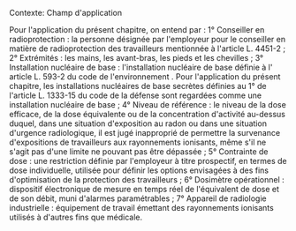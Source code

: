 Contexte: Champ d'application

Pour l'application du présent chapitre, on entend par : 1° Conseiller en radioprotection : la personne désignée par l'employeur pour le conseiller en matière de radioprotection des travailleurs mentionnée à l'article L. 4451-2 ; 2° Extrémités : les mains, les avant-bras, les pieds et les chevilles ; 3° Installation nucléaire de base : l'installation nucléaire de base définie à l' article L. 593-2 du code de l'environnement . Pour l'application du présent chapitre, les installations nucléaires de base secrètes définies au 1° de l'article L. 1333-15 du code de la défense sont regardées comme une installation nucléaire de base ; 4° Niveau de référence : le niveau de la dose efficace, de la dose équivalente ou de la concentration d'activité au-dessus duquel, dans une situation d'exposition au radon ou dans une situation d'urgence radiologique, il est jugé inapproprié de permettre la survenance d'expositions de travailleurs aux rayonnements ionisants, même s'il ne s'agit pas d'une limite ne pouvant pas être dépassée ; 5° Contrainte de dose : une restriction définie par l'employeur à titre prospectif, en termes de dose individuelle, utilisée pour définir les options envisagées à des fins d'optimisation de la protection des travailleurs ; 6° Dosimètre opérationnel : dispositif électronique de mesure en temps réel de l'équivalent de dose et de son débit, muni d'alarmes paramétrables ; 7° Appareil de radiologie industrielle : équipement de travail émettant des rayonnements ionisants utilisés à d'autres fins que médicale.